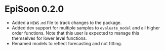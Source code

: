 # EpiSoon 0.2.0

* Added a `NEWS.md` file to track changes to the package.
* Added dev support for multiple samples to `evaluate_model` and all higher order functions. Note that this user is expected to manage this themselves for lower level functions. 
* Renamed models to reflect forecasting and not fitting.
